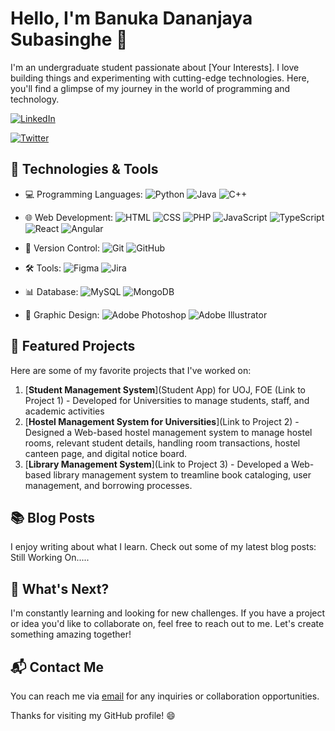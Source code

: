 <!-- Your Name -->
# Hello, I'm <b>Banuka</b> Dananjaya Subasinghe 👋

<!-- Your Bio -->
I'm an undergraduate student passionate about [Your Interests]. I love building things and experimenting with cutting-edge technologies. Here, you'll find a glimpse of my journey in the world of programming and technology.

<!-- Contact and Social Media Links -->
[![LinkedIn](https://img.shields.io/badge/-LinkedIn-blue?style=flat&logo=linkedin&logoColor=white&link=[YOUR_LINKEDIN_PROFILE])](https://www.linkedin.com/in/banuka-subasinghe-0aa155193/)
<!--[![Portfolio](https://img.shields.io/badge/-Portfolio-orange?style=flat&link=[YOUR_PORTFOLIO_WEBSITE])](https://www.yourportfolio.com)-->
[![Twitter](https://img.shields.io/badge/-Twitter-1DA1F2?style=flat&logo=twitter&logoColor=white&link=[YOUR_TWITTER_PROFILE])](https://twitter.com/[YOUR_TWITTER_PROFILE])

## 🔧 Technologies & Tools
- 💻 Programming Languages:  ![Python](https://img.shields.io/badge/-Python-3776AB?style=flat&logo=python&logoColor=white)   ![Java](https://img.shields.io/badge/-Java-007396?style=flat&logo=java&logoColor=white)   ![C++](https://img.shields.io/badge/-C++-00599C?style=flat&logo=c%2B%2B&logoColor=white)

- 🌐 Web Development:  ![HTML](https://img.shields.io/badge/-HTML-E34F26?style=flat&logo=html5&logoColor=white)  ![CSS](https://img.shields.io/badge/-CSS-1572B6?style=flat&logo=css3&logoColor=white)  ![PHP](https://img.shields.io/badge/-PHP-777BB4?style=flat&logo=php&logoColor=white)  ![JavaScript](https://img.shields.io/badge/-JavaScript-F7DF1E?style=flat&logo=javascript&logoColor=black)  ![TypeScript](https://img.shields.io/badge/-TypeScript-007ACC?style=flat&logo=typescript&logoColor=white)  ![React](https://img.shields.io/badge/-React-61DAFB?style=flat&logo=react&logoColor=white)   ![Angular](https://img.shields.io/badge/-Angular-DD0031?style=flat&logo=angular&logoColor=white)

- 🌱 Version Control:  ![Git](https://img.shields.io/badge/-Git-F05032?style=flat&logo=git&logoColor=white)  ![GitHub](https://img.shields.io/badge/-GitHub-181717?style=flat&logo=github&logoColor=white)

- 🛠️ Tools:  ![Figma](https://img.shields.io/badge/-Figma-F24E1E?style=flat&logo=figma&logoColor=white)  ![Jira](https://img.shields.io/badge/-Jira-0052CC?style=flat&logo=jira&logoColor=white)

- 📊 Database:  ![MySQL](https://img.shields.io/badge/-MySQL-4479A1?style=flat&logo=mysql&logoColor=white)  ![MongoDB](https://img.shields.io/badge/-MongoDB-47A248?style=flat&logo=mongodb&logoColor=white)

- 🎨 Graphic Design:  ![Adobe Photoshop](https://img.shields.io/badge/-Adobe%20Photoshop-31A8FF?style=flat&logo=adobe-photoshop&logoColor=white)  ![Adobe Illustrator](https://img.shields.io/badge/-Adobe%20Illustrator-FF9A00?style=flat&logo=adobe-illustrator&logoColor=white)

## 🌟 Featured Projects
Here are some of my favorite projects that I've worked on:

1. [<b>Student Management System</b>](Student App) for UOJ, FOE (Link to Project 1) - Developed for Universities to manage students, staff, and academic activities
2. [<b>Hostel Management System for Universities</b>](Link to Project 2) - Designed a Web-based hostel management system to manage hostel rooms, relevant student details, handling room transactions, hostel canteen page, and digital notice board.
3. [<b>Library Management System</b>](Link to Project 3) - Developed a Web-based library management system to treamline book cataloging, user management, and borrowing processes.

<!--You can explore more of my work on my [portfolio website](https://www.yourportfolio.com).-->

## 📚 Blog Posts
I enjoy writing about what I learn. Check out some of my latest blog posts:
Still Working On.....
<!--1. [Title of Blog Post 1](Link to Blog Post 1) - A short description.
2. [Title of Blog Post 2](Link to Blog Post 2) - A short description.
3. [Title of Blog Post 3](Link to Blog Post 3) - A short description.-->

## 🚀 What's Next?
I'm constantly learning and looking for new challenges. If you have a project or idea you'd like to collaborate on, feel free to reach out to me. Let's create something amazing together!

## 📬 Contact Me
You can reach me via [email](banukasubasinghe13@gmail.com) for any inquiries or collaboration opportunities.

Thanks for visiting my GitHub profile! 😄


<!---
bannukadananjaya/bannukadananjaya is a ✨ special ✨ repository because its `README.md` (this file) appears on your GitHub profile.
You can click the Preview link to take a look at your changes.
--->
